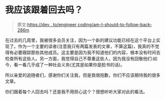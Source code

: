 # 我应该跟着回去吗？

> 原文:[https://dev . to/engineer coding/am-I-should-to-follow-back-286m](https://dev.to/engineercoding/am-i-supposed-to-follow-back-286m)

在过去的几周里，我被很多会员关注，因为一个新的建议功能已经在这个平台上实现了。作为一个主要的读者(注意我只有两篇发表的文章，不算这篇)，我真的不觉得有必要跟踪那些其他成员。这主要是因为我不知道他们的内容，根本没有时间去检查所有这些人。另一方面，我觉得自己不尊重这些人，因为我没有回敬他们:如今，看一看几乎成了一种社会义务(尤其是如果你是脸书的话)。

所以亲爱的追随者们，感谢你们关注我，但是我很抱歉，你们不应该期待我的很多文章。

你们跟着每个人回去吗？还是我不用担心这个？很想听听大家对此的看法。